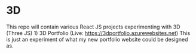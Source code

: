 # 3D
This repo will contain various React JS projects experimenting with 3D (Three JS)
	1) 3D Portfolio (Live: https://3dportfolio.azurewebsites.net) This is just an experiment of what my new portfolio website could be designed as.
	
	
